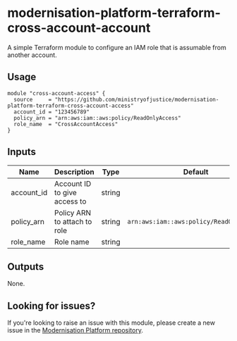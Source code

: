 # modernisation-platform-terraform-cross-account-account

A simple Terraform module to configure an IAM role that is assumable from another account.

## Usage

```
module "cross-account-access" {
  source     = "https://github.com/ministryofjustice/modernisation-platform-terraform-cross-account-access"
  account_id = "123456789"
  policy_arn = "arn:aws:iam::aws:policy/ReadOnlyAccess"
  role_name  = "CrossAccountAccess"
}
```

## Inputs
| Name       | Description                  | Type   | Default                                  | Required |
|------------|------------------------------|--------|------------------------------------------|----------|
| account_id | Account ID to give access to | string |                                          | yes      |
| policy_arn | Policy ARN to attach to role | string | `arn:aws:iam::aws:policy/ReadOnlyAccess` | no       |
| role_name  | Role name                    | string |                                          | yes      |

## Outputs
None.

## Looking for issues?
If you're looking to raise an issue with this module, please create a new issue in the [Modernisation Platform repository](https://github.com/ministryofjustice/modernisation-platform/issues).
